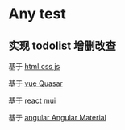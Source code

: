 # Any test

## 实现 todolist 增删改查

基于 [html css js](https://pointchange.github.io/any_test/)

基于 [vue Quasar](https://pointchange.github.io/any_test/vue_dist/index.html)

基于 [react mui](https://pointchange.github.io/any_test/react_dist/index.html)

基于 [angular Angular Material](https://pointchange.github.io/any_test/angular_dist/browser/index.html)
